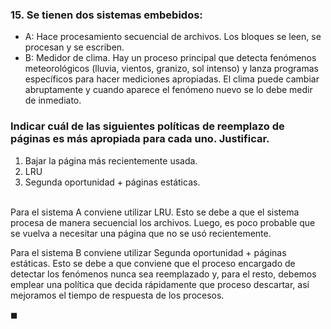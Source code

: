 ### 15. Se tienen dos sistemas embebidos:

- A: Hace procesamiento secuencial de archivos. Los bloques se leen, se procesan y se escriben.
- B: Medidor de clima. Hay un proceso principal que detecta fenómenos meteorológicos (lluvia, vientos, granizo, sol intenso) y lanza programas específicos para hacer mediciones apropiadas. El clima puede cambiar abruptamente y cuando aparece el fenómeno nuevo se lo debe medir de inmediato.
### Indicar cuál de las siguientes políticas de reemplazo de páginas es más apropiada para cada uno. Justificar.

1. Bajar la página más recientemente usada.
2. LRU
3. Segunda oportunidad + páginas estáticas.

\
Para el sistema A conviene utilizar LRU. Esto se debe a que el sistema procesa de manera secuencial los archivos. Luego, es poco probable que se vuelva a necesitar una página que no se usó recientemente.

Para el sistema B conviene utilizar Segunda oportunidad + páginas estáticas. Esto se debe a que conviene que el proceso encargado de detectar los fenómenos nunca sea reemplazado y, para el resto, debemos emplear una política que decida rápidamente que proceso descartar, así mejoramos el tiempo de respuesta de los procesos.

$\blacksquare$
